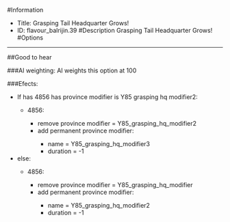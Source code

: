#Information
 - Title: Grasping Tail Headquarter Grows!
 - ID: flavour_balrijin.39
#Description
Grasping Tail Headquarter Grows!
#Options

___
##Good to hear

###AI weighting:
AI weights this option at 100


###Efects:<ul><li>If has 4856 has province modifier is Y85 grasping hq modifier2:</li><ul><li>4856:</li><ul><li>remove province modifier = Y85_grasping_hq_modifier2</li><li>add permanent province modifier:</li><ul><li>name = Y85_grasping_hq_modifier3</li><li>duration = -1</li></ul></ul></ul><li>else:</li><ul><li>4856:</li><ul><li>remove province modifier = Y85_grasping_hq_modifier</li><li>add permanent province modifier:</li><ul><li>name = Y85_grasping_hq_modifier2</li><li>duration = -1</li></ul></ul></ul></ul>
